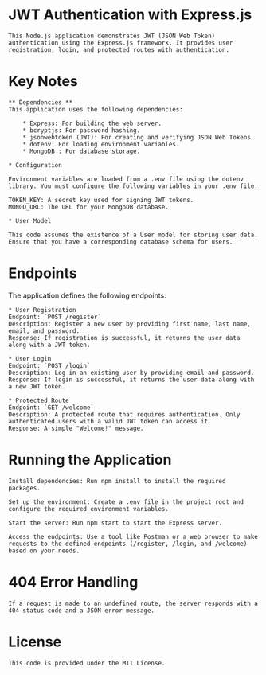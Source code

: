 # JWT Authentication with Express.js

    This Node.js application demonstrates JWT (JSON Web Token) authentication using the Express.js framework. It provides user registration, login, and protected routes with authentication.

# Key Notes

    ** Dependencies **
    This application uses the following dependencies:

        * Express: For building the web server.
        * bcryptjs: For password hashing.
        * jsonwebtoken (JWT): For creating and verifying JSON Web Tokens.
        * dotenv: For loading environment variables.
        * MongoDB : For database storage.

    * Configuration

    Environment variables are loaded from a .env file using the dotenv library. You must configure the following variables in your .env file:

    TOKEN_KEY: A secret key used for signing JWT tokens.
    MONGO_URL: The URL for your MongoDB database.

    * User Model

    This code assumes the existence of a User model for storing user data. Ensure that you have a corresponding database schema for users.

# Endpoints
The application defines the following endpoints:

    * User Registration
    Endpoint: `POST /register`
    Description: Register a new user by providing first name, last name, email, and password.
    Response: If registration is successful, it returns the user data along with a JWT token.

    * User Login
    Endpoint: `POST /login`
    Description: Log in an existing user by providing email and password.
    Response: If login is successful, it returns the user data along with a new JWT token.

    * Protected Route
    Endpoint: `GET /welcome`
    Description: A protected route that requires authentication. Only authenticated users with a valid JWT token can access it.
    Response: A simple "Welcome!" message.

# Running the Application

    Install dependencies: Run npm install to install the required packages.

    Set up the environment: Create a .env file in the project root and configure the required environment variables.

    Start the server: Run npm start to start the Express server.

    Access the endpoints: Use a tool like Postman or a web browser to make requests to the defined endpoints (/register, /login, and /welcome) based on your needs.

# 404 Error Handling
    If a request is made to an undefined route, the server responds with a 404 status code and a JSON error message.

# License
    This code is provided under the MIT License.
